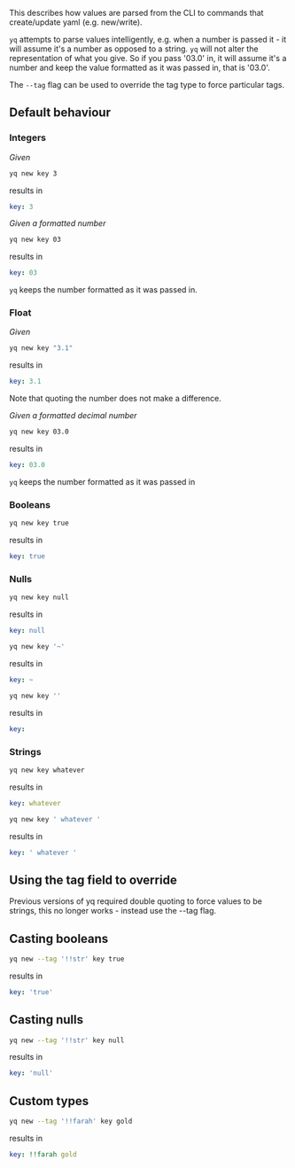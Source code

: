This describes how values are parsed from the CLI to commands that create/update yaml (e.g. new/write).

`yq` attempts to parse values intelligently, e.g. when a number is passed it - it will assume it's a number as opposed to a string. `yq` will not alter the representation of what you give. So if you pass '03.0' in, it will assume it's a number and keep the value formatted as it was passed in, that is '03.0'.

The `--tag` flag can be used to override the tag type to force particular tags.


## Default behaviour

### Integers
*Given*
```bash
yq new key 3
```

results in

```yaml
key: 3
```

*Given a formatted number*

```bash
yq new key 03
```

results in

```yaml
key: 03
```
`yq` keeps the number formatted as it was passed in.

### Float
*Given*
```bash
yq new key "3.1"
```

results in

```yaml
key: 3.1
```
Note that quoting the number does not make a difference.

*Given a formatted decimal number*

```bash
yq new key 03.0
```

results in 

```yaml
key: 03.0
```
`yq` keeps the number formatted as it was passed in

### Booleans
```bash
yq new key true
```

results in

```yaml
key: true
```

### Nulls
```bash
yq new key null
```

results in

```yaml
key: null
```

```bash
yq new key '~'
```

results in

```yaml
key: ~
```

```bash
yq new key ''
```

results in

```yaml
key:
```

### Strings
```bash
yq new key whatever
```

results in

```yaml
key: whatever
```

```bash
yq new key ' whatever '
```

results in

```yaml
key: ' whatever '
```

## Using the tag field to override

Previous versions of yq required double quoting to force values to be strings, this no longer works - instead use the --tag flag.



## Casting booleans
```bash
yq new --tag '!!str' key true
```

results in

```yaml
key: 'true'
```

## Casting nulls
```bash
yq new --tag '!!str' key null
```

results in

```yaml
key: 'null'
```

## Custom types
```bash
yq new --tag '!!farah' key gold
```

results in

```yaml
key: !!farah gold
```